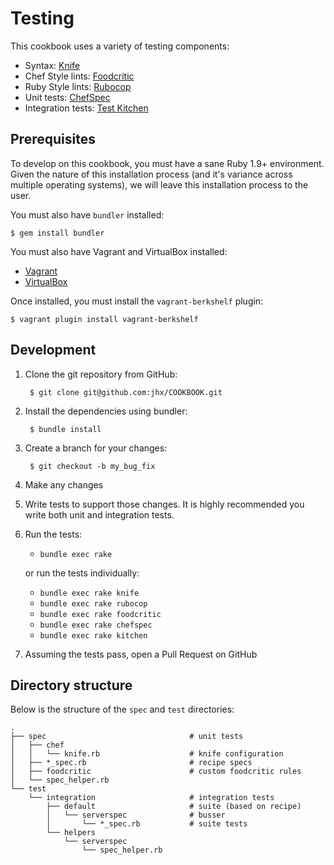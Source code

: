 Testing
=======
This cookbook uses a variety of testing components:

- Syntax: [Knife](http://docs.opscode.com/chef/knife.html#test)
- Chef Style lints: [Foodcritic](https://github.com/acrmp/foodcritic)
- Ruby Style lints: [Rubocop](https://github.com/bbatsov/rubocop)
- Unit tests: [ChefSpec](https://github.com/acrmp/chefspec)
- Integration tests: [Test Kitchen](https://github.com/opscode/test-kitchen)


Prerequisites
-------------
To develop on this cookbook, you must have a sane Ruby 1.9+ environment. Given the nature of this installation process (and it's variance across multiple operating systems), we will leave this installation process to the user.

You must also have `bundler` installed:

    $ gem install bundler

You must also have Vagrant and VirtualBox installed:

- [Vagrant](https://vagrantup.com)
- [VirtualBox](https://virtualbox.org)

Once installed, you must install the `vagrant-berkshelf` plugin:

    $ vagrant plugin install vagrant-berkshelf


Development
-----------
1. Clone the git repository from GitHub:

        $ git clone git@github.com:jhx/COOKBOOK.git

1. Install the dependencies using bundler:

        $ bundle install

1. Create a branch for your changes:

        $ git checkout -b my_bug_fix

1. Make any changes
1. Write tests to support those changes. It is highly recommended you write both unit and integration tests.
1. Run the tests:

    - `bundle exec rake`

    or run the tests individually:

    - `bundle exec rake knife`
    - `bundle exec rake rubocop`
    - `bundle exec rake foodcritic`
    - `bundle exec rake chefspec`
    - `bundle exec rake kitchen`

1. Assuming the tests pass, open a Pull Request on GitHub


Directory structure
-------------------
Below is the structure of the `spec` and `test` directories:

````text
.
├── spec                                # unit tests
│   ├── chef
│   │   └── knife.rb                    # knife configuration
│   ├── *_spec.rb                       # recipe specs
│   ├── foodcritic                      # custom foodcritic rules
│   └── spec_helper.rb
└── test
    └── integration                     # integration tests
        ├── default                     # suite (based on recipe)
        │   └── serverspec              # busser
        │       └── *_spec.rb           # suite tests
        └── helpers
            └── serverspec
                └── spec_helper.rb
````
